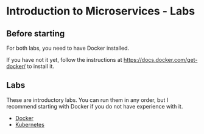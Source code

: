 # Introduction to Microservices - Labs

## Before starting

For both labs, you need to have Docker installed.

If you have not it yet, follow the instructions at https://docs.docker.com/get-docker/ to install it.


## Labs

These are introductory labs. You can run them in any order, but I recommend starting with Docker if you do not have experience with it.

- [Docker](docker-lab.md)
- [Kubernetes](kubernetes-lab.md)

